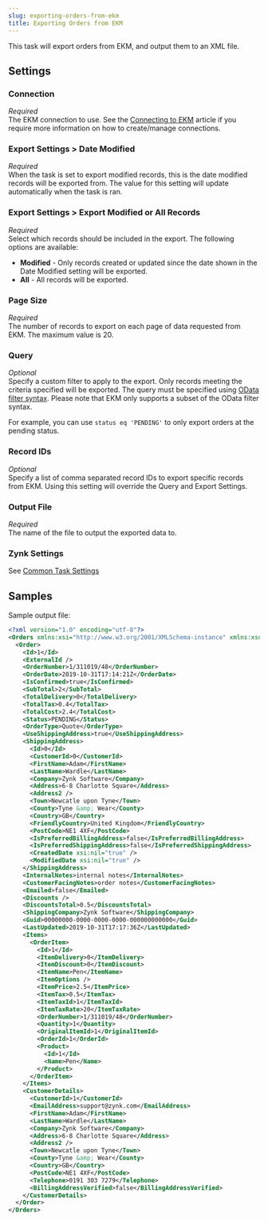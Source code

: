 ```yaml
---
slug: exporting-orders-from-ekm
title: Exporting Orders from EKM
---
```

This task will export orders from EKM, and output them to an XML file.

## Settings
### Connection
_Required_  
The EKM connection to use. See the [Connecting to EKM](connecting-to-ekm) article if you require more information on how to create/manage connections.

### Export Settings > Date Modified
_Required_  
When the task is set to export modified records, this is the date modified records will be exported from. The value for this setting will update automatically when the task is ran.

### Export Settings > Export Modified or All Records
_Required_  
Select which records should be included in the export. The following options are available:
- **Modified** - Only records created or updated since the date shown in the Date Modified setting will be exported.
- **All** - All records will be exported.

### Page Size
_Required_  
The number of records to export on each page of data requested from EKM. The maximum value is 20.

### Query 
_Optional_  
Specify a custom filter to apply to the export. Only records meeting the criteria specified will be exported. The query must be specified using [OData filter syntax](https://www.odata.org/getting-started/basic-tutorial/#filter). Please note that EKM only supports a subset of the OData filter syntax.

For example, you can use `status eq 'PENDING'` to only export orders at the pending status. 

### Record IDs
_Optional_  
Specify a list of comma separated record IDs to export specific records from EKM. Using this setting will override the Query and Export Settings.

### Output File
_Required_  
The name of the file to output the exported data to.

### Zynk Settings
See [Common Task Settings](common-task-settings)

## Samples
Sample output file:
```xml
<?xml version="1.0" encoding="utf-8"?>
<Orders xmlns:xsi="http://www.w3.org/2001/XMLSchema-instance" xmlns:xsd="http://www.w3.org/2001/XMLSchema">
  <Order>
    <Id>1</Id>
    <ExternalId />
    <OrderNumber>1/311019/48</OrderNumber>
    <OrderDate>2019-10-31T17:14:21Z</OrderDate>
    <IsConfirmed>true</IsConfirmed>
    <SubTotal>2</SubTotal>
    <TotalDelivery>0</TotalDelivery>
    <TotalTax>0.4</TotalTax>
    <TotalCost>2.4</TotalCost>
    <Status>PENDING</Status>
    <OrderType>Quote</OrderType>
    <UseShippingAddress>true</UseShippingAddress>
    <ShippingAddress>
      <Id>0</Id>
      <CustomerId>0</CustomerId>
      <FirstName>Adam</FirstName>
      <LastName>Wardle</LastName>
      <Company>Zynk Software</Company>
      <Address>6-8 Charlotte Square</Address>
      <Address2 />
      <Town>Newcatle upon Tyne</Town>
      <County>Tyne &amp; Wear</County>
      <Country>GB</Country>
      <FriendlyCountry>United Kingdom</FriendlyCountry>
      <PostCode>NE1 4XF</PostCode>
      <IsPreferredBillingAddress>false</IsPreferredBillingAddress>
      <IsPreferredShippingAddress>false</IsPreferredShippingAddress>
      <CreatedDate xsi:nil="true" />
      <ModifiedDate xsi:nil="true" />
    </ShippingAddress>
    <InternalNotes>internal notes</InternalNotes>
    <CustomerFacingNotes>order notes</CustomerFacingNotes>
    <Emailed>false</Emailed>
    <Discounts />
    <DiscountsTotal>0.5</DiscountsTotal>
    <ShippingCompany>Zynk Software</ShippingCompany>
    <Guid>00000000-0000-0000-0000-000000000000</Guid>
    <LastUpdated>2019-10-31T17:17:36Z</LastUpdated>
    <Items>
      <OrderItem>
        <Id>1</Id>
        <ItemDelivery>0</ItemDelivery>
        <ItemDiscount>0</ItemDiscount>
        <ItemName>Pen</ItemName>
        <ItemOptions />
        <ItemPrice>2.5</ItemPrice>
        <ItemTax>0.5</ItemTax>
        <ItemTaxId>1</ItemTaxId>
        <ItemTaxRate>20</ItemTaxRate>
        <OrderNumber>1/311019/48</OrderNumber>
        <Quantity>1</Quantity>
        <OriginalItemId>1</OriginalItemId>
        <OrderId>1</OrderId>
        <Product>
          <Id>1</Id>
          <Name>Pen</Name>
        </Product>
      </OrderItem>
    </Items>
    <CustomerDetails>
      <CustomerId>1</CustomerId>
      <EmailAddress>support@zynk.com</EmailAddress>
      <FirstName>Adam</FirstName>
      <LastName>Wardle</LastName>
      <Company>Zynk Software</Company>
      <Address>6-8 Charlotte Square</Address>
      <Address2 />
      <Town>Newcatle upon Tyne</Town>
      <County>Tyne &amp; Wear</County>
      <Country>GB</Country>
      <PostCode>NE1 4XF</PostCode>
      <Telephone>0191 303 7279</Telephone>
      <BillingAddressVerified>false</BillingAddressVerified>
    </CustomerDetails>
  </Order>
</Orders>
```
